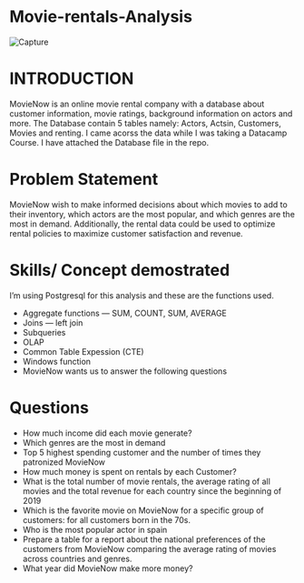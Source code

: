 # Movie-rentals-Analysis

![Capture](https://user-images.githubusercontent.com/100728620/231271455-a0104049-7c3e-4478-838e-25fc8622f051.jpg)

# INTRODUCTION
MovieNow is an online movie rental company with a database about customer information, movie ratings, background information on actors and more. The Database contain 5 tables namely: Actors, Actsin, Customers, Movies and renting. I came acorss the data while I was taking a Datacamp Course. I have attached the Database file in the repo.

# Problem Statement
MovieNow wish to make informed decisions about which movies to add to their inventory, which actors are the most popular, and which genres are the most in demand. Additionally, the rental data could be used to optimize rental policies to maximize customer satisfaction and revenue.

# Skills/ Concept demostrated
I’m using Postgresql for this analysis and these are the functions used.

* Aggregate functions — SUM, COUNT, SUM, AVERAGE
* Joins — left join
* Subqueries
* OLAP
* Common Table Expession (CTE)
* Windows function
* MovieNow wants us to answer the following questions

# Questions
* How much income did each movie generate?
* Which genres are the most in demand
* Top 5 highest spending customer and the number of times they patronized MovieNow
* How much money is spent on rentals by each Customer?
* What is the total number of movie rentals, the average rating of all movies and the total revenue for each country since the beginning of 2019
* Which is the favorite movie on MovieNow for a specific group of customers: for all customers born in the 70s.
* Who is the most popular actor in spain
* Prepare a table for a report about the national preferences of the customers from MovieNow comparing the average rating of movies across countries and genres.
* What year did MovieNow make more money?
